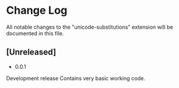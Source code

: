 # Change Log

All notable changes to the "unicode-substitutions" extension will be documented in this file.

## [Unreleased]

- 0.0.1

Development release
Contains very basic working code.